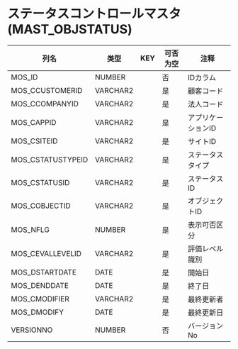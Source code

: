 # ステータスコントロールマスタ(MAST_OBJSTATUS)
| 列名   | 类型   | KEY  | 可否为空 | 注释   |
| ---- | ---- | ---- | ---- | ---- |
|MOS_ID|NUMBER||否|IDカラム|
|MOS_CCUSTOMERID|VARCHAR2||是|顧客コード  |
|MOS_CCOMPANYID|VARCHAR2||是|法人コード  |
|MOS_CAPPID|VARCHAR2||是|アプリケーションID  |
|MOS_CSITEID|VARCHAR2||是|サイトID  |
|MOS_CSTATUSTYPEID|VARCHAR2||是|ステータスタイプ  |
|MOS_CSTATUSID|VARCHAR2||是|ステータスID  |
|MOS_COBJECTID|VARCHAR2||是|オブジェクトID  |
|MOS_NFLG|NUMBER||是|表示可否区分|
|MOS_CEVALLEVELID|VARCHAR2||是|評価レベル識別    |
|MOS_DSTARTDATE|DATE||是|開始日    |
|MOS_DENDDATE|DATE||是|終了日    |
|MOS_CMODIFIER|VARCHAR2||是|最終更新者    |
|MOS_DMODIFY|DATE||是|最終更新日    |
|VERSIONNO|NUMBER||否|バージョンNo|
